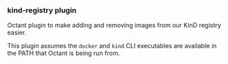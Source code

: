### kind-registry plugin

Octant plugin to make adding and removing images from our KinD registry easier.

This plugin assumes the `docker` and `kind` CLI executables are available in the PATH that Octant is being run from.
